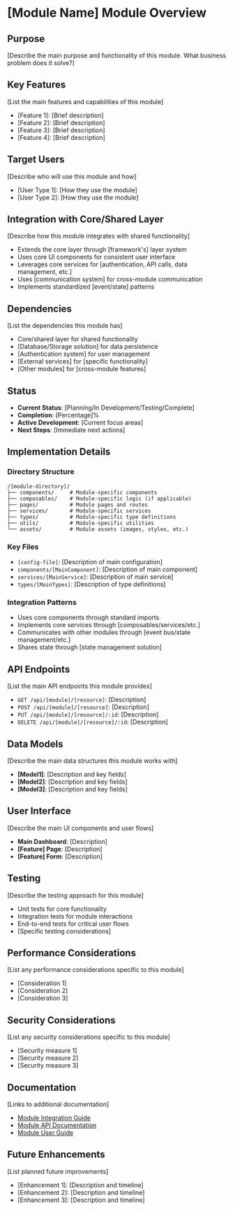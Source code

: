 # [Module Name] Module Overview

## Purpose
[Describe the main purpose and functionality of this module. What business problem does it solve?]

## Key Features
[List the main features and capabilities of this module]
- [Feature 1]: [Brief description]
- [Feature 2]: [Brief description]
- [Feature 3]: [Brief description]
- [Feature 4]: [Brief description]

## Target Users
[Describe who will use this module and how]
- [User Type 1]: [How they use the module]
- [User Type 2]: [How they use the module]

## Integration with Core/Shared Layer
[Describe how this module integrates with shared functionality]
- Extends the core layer through [framework's] layer system
- Uses core UI components for consistent user interface
- Leverages core services for [authentication, API calls, data management, etc.]
- Uses [communication system] for cross-module communication
- Implements standardized [event/state] patterns

## Dependencies
[List the dependencies this module has]
- Core/shared layer for shared functionality
- [Database/Storage solution] for data persistence
- [Authentication system] for user management
- [External services] for [specific functionality]
- [Other modules] for [cross-module features]

## Status
- **Current Status**: [Planning/In Development/Testing/Complete]
- **Completion**: [Percentage]%
- **Active Development**: [Current focus areas]
- **Next Steps**: [Immediate next actions]

## Implementation Details

### Directory Structure
```
/[module-directory]/
├── components/     # Module-specific components
├── composables/    # Module-specific logic (if applicable)
├── pages/          # Module pages and routes
├── services/       # Module-specific services
├── types/          # Module-specific type definitions
├── utils/          # Module-specific utilities
└── assets/         # Module assets (images, styles, etc.)
```

### Key Files
- `[config-file]`: [Description of main configuration]
- `components/[MainComponent]`: [Description of main component]
- `services/[MainService]`: [Description of main service]
- `types/[MainTypes]`: [Description of type definitions]

### Integration Patterns
- Uses core components through standard imports
- Implements core services through [composables/services/etc.]
- Communicates with other modules through [event bus/state management/etc.]
- Shares state through [state management solution]

## API Endpoints
[List the main API endpoints this module provides]
- `GET /api/[module]/[resource]`: [Description]
- `POST /api/[module]/[resource]`: [Description]
- `PUT /api/[module]/[resource]/:id`: [Description]
- `DELETE /api/[module]/[resource]/:id`: [Description]

## Data Models
[Describe the main data structures this module works with]
- **[Model1]**: [Description and key fields]
- **[Model2]**: [Description and key fields]
- **[Model3]**: [Description and key fields]

## User Interface
[Describe the main UI components and user flows]
- **Main Dashboard**: [Description]
- **[Feature] Page**: [Description]
- **[Feature] Form**: [Description]

## Testing
[Describe the testing approach for this module]
- Unit tests for core functionality
- Integration tests for module interactions
- End-to-end tests for critical user flows
- [Specific testing considerations]

## Performance Considerations
[List any performance considerations specific to this module]
- [Consideration 1]
- [Consideration 2]
- [Consideration 3]

## Security Considerations
[List any security considerations specific to this module]
- [Security measure 1]
- [Security measure 2]
- [Security measure 3]

## Documentation
[Links to additional documentation]
- [Module Integration Guide](../docs/[module]-integration-guide.md)
- [Module API Documentation](../docs/[module]-api-docs.md)
- [Module User Guide](../docs/[module]-user-guide.md)

## Future Enhancements
[List planned future improvements]
- [Enhancement 1]: [Description and timeline]
- [Enhancement 2]: [Description and timeline]
- [Enhancement 3]: [Description and timeline]

